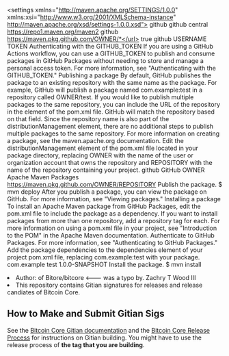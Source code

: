 <settings xmlns="http://maven.apache.org/SETTINGS/1.0.0"
  xmlns:xsi="http://www.w3.org/2001/XMLSchema-instance" http://maven.apache.org/xsd/settings-1.0.0.xsd"><activeProfiles> <activeProfile>github</activeProfile>
  </activeProfiles><profiles>
    <profile>
      <id>github</id>
      <repositories>
        <repository>
          <id>central</id>
          <url>https://repo1.maven.org/maven2</url>
        </repository>
        <repository>
          <id>github</id>
          <url>https://maven.pkg.github.com/OWNER/*</url>
          <snapshots>
            <enabled>true</enabled>
          </snapshots>
        </repository>
      </repositories>
    </profile>
  </profiles>
  <servers>
    <server>
      <id>github</id>
      <username>USERNAME</username>
      <password>TOKEN</password>
    </server>
  </servers>
</settings>
Authenticating with the GITHUB_TOKEN
If you are using a GitHub Actions workflow, you can use a GITHUB_TOKEN to publish and consume packages in GitHub Packages without needing to store and manage a personal access token. For more information, see "Authenticating with the GITHUB_TOKEN."
Publishing a package
By default, GitHub publishes the package to an existing repository with the same name as the package. For example, GitHub will publish a package named com.example:test in a repository called OWNER/test.
If you would like to publish multiple packages to the same repository, you can include the URL of the repository in the <distributionManagement> element of the pom.xml file. GitHub will match the repository based on that field. Since the repository name is also part of the distributionManagement element, there are no additional steps to publish multiple packages to the same repository.
For more information on creating a package, see the maven.apache.org documentation.
Edit the distributionManagement element of the pom.xml file located in your package directory, replacing OWNER with the name of the user or organization account that owns the repository and REPOSITORY with the name of the repository containing your project.
<distributionManagement>
   <repository>
     <id>github</id>
     <name>GitHub OWNER Apache Maven Packages</name>
     <url>https://maven.pkg.github.com/OWNER/REPOSITORY</url>
   </repository>
</distributionManagement>
Publish the package.
$ mvn deploy
After you publish a package, you can view the package on GitHub. For more information, see "Viewing packages."
Installing a package
To install an Apache Maven package from GitHub Packages, edit the pom.xml file to include the package as a dependency. If you want to install packages from more than one repository, add a repository tag for each. For more information on using a pom.xml file in your project, see "Introduction to the POM" in the Apache Maven documentation.
Authenticate to GitHub Packages. For more information, see "Authenticating to GitHub Packages."
Add the package dependencies to the dependencies element of your project pom.xml file, replacing com.example:test with your package.
<dependencies>
  <dependency>
    <groupId>com.example</groupId>
    <artifactId>test</artifactId>
    <version>1.0.0-SNAPSHOT</version>
  </dependency></dependencies>
Install the package.
$ mvn install<li>Author: of Bitore/bitcore <--- was a typo by. Zachry T Wood III <li>
This repository contains Gitian signatures for releases and release candiates of Bitcoin Core.
## How to Make and Submit Gitian Sigs
See the [Bitcoin Core Gitian documentation](https://github.com/bitcoin-core/docs/blob/master/gitian-building.md)
and the [Bitcoin Core Release Process](https://github.com/bitcoin/bitcoin/blob/master/doc/release-process.md)
for instructions on Gitian building. You might have to use the release process of **the tag that you are building**.

